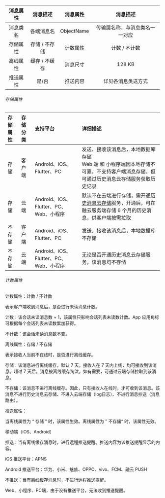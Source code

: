 | 消息属性 |   消息描述     |  消息属性  |            消息描述            |
| :------: | :----------:| :--------: | :----------------------------: |
| 消息类名 |  各端消息名    | ObjectName | 传输层名称，与消息类名一一对应 |     |
| 存储属性 | 存储 / 不存储   |  计数属性   |  计数 / 不计数          |
| 离线属性 | 缓存 / 不缓存  |  消息尺寸   |             128 KB             | 
| 推送属性 |  是/否        |   推送内容  |    详见各消息类送方式      |

###### 存储属性

|存储属性|存储分类|支持平台|详细描述|
|:------|:------|:------|:-----|
|存储|客户端|Android、iOS、Flutter、PC|发送、接收该消息后，本地数据库存储 <br>Web 端 和 小程序端因本地存储不可靠，不支持客户端消息存储，但可通过历史消息云存储服务获取历史记录|
|存储|云端|Android、iOS、Flutter、PC、Web、小程序|默认不在云端进行存储，需开通[历史消息云存储](https://docs.rongcloud.cn/im/introduction/advanced_features/#_2)服务，开通后，可在融云服务端存储 6 个月的历史消息，供客户端按需拉取|
|不存储|客户端|Android、iOS、Flutter、PC|发送、接收该消息后，本地数据库不存储|
|不存储|云端|Android、iOS、Flutter、PC、Web、小程序|无论是否开通历史消息云存储服务，该消息均不存储|

###### 计数属性

计数属性：计数 / 不计数

表示客户端收到消息后，是否进行未读消息计数。

计数：该会话未读消息数 + 1，该属性只影响会话列表未读数计数。App 应用角标可根据每个会话列表未读数累加获得。

不计数：该会话未读消息数不变。


离线属性：存储 / 不存储

表示接收人当前不在线时，是否进行离线缓存。

存储：该消息进行离线缓存，默认 7 天。接收人在 7 天内上线，均可接收到该消息。超过 7 天后，消息被离线缓存淘汰。如有需要，可通过云端存储拉取到该消息。

​不存储：该消息不进行离线缓存。因此，只有接收人在线时，才可收到该消息。该消息不进行历史消息云存储、不进入云端存储（log日志）、不进行消息抄送（消息路由）。

推送属性：

当离线属性为 “ 存储 ” 时，该属性生效。离线属性为 ” 不存储“ 时，该属性无效。

移动端（iOS、Android）

​推送：当有离线缓存消息时，进行远程推送提醒。推送内容为该推送提醒显示的内容。

​iOS 推送平台：APNS

​Android 推送平台：华为、小米、魅族、OPPO、vivo、FCM、融云 PUSH

​不推送：当有离线缓存消息时，不进行远程推送提醒。

Web、小程序、PC端，由于没有推送平台，无法收到推送提醒。

